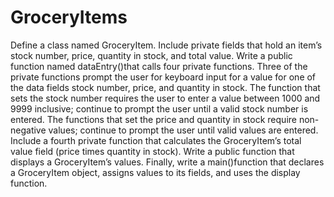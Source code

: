 # GroceryItems
Define a class named GroceryItem. Include private fields that hold an item’s stock number, price, quantity in stock, and total value. Write a public function named dataEntry()that calls four private functions. Three of the private functions prompt the user for keyboard input for a value for one of the data fields stock number, price, and quantity in stock. The function that sets the stock number requires the user to enter a value between 1000 and 9999 inclusive; continue to prompt the user until a valid stock number is entered. The functions that set the price and quantity in stock require non-negative values; continue to prompt the user until valid values are entered. Include a fourth private function that calculates the GroceryItem’s total value field (price times quantity in stock). Write a public function that displays a GroceryItem’s values. Finally, write a main()function that declares a GroceryItem object, assigns values to its fields, and uses the display function.
